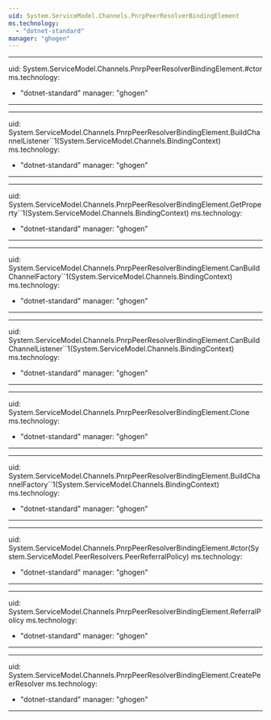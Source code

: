```yaml
---
uid: System.ServiceModel.Channels.PnrpPeerResolverBindingElement
ms.technology: 
  - "dotnet-standard"
manager: "ghogen"
---
```


---
uid: System.ServiceModel.Channels.PnrpPeerResolverBindingElement.#ctor
ms.technology: 
  - "dotnet-standard"
manager: "ghogen"
---

---
uid: System.ServiceModel.Channels.PnrpPeerResolverBindingElement.BuildChannelListener``1(System.ServiceModel.Channels.BindingContext)
ms.technology: 
  - "dotnet-standard"
manager: "ghogen"
---

---
uid: System.ServiceModel.Channels.PnrpPeerResolverBindingElement.GetProperty``1(System.ServiceModel.Channels.BindingContext)
ms.technology: 
  - "dotnet-standard"
manager: "ghogen"
---

---
uid: System.ServiceModel.Channels.PnrpPeerResolverBindingElement.CanBuildChannelFactory``1(System.ServiceModel.Channels.BindingContext)
ms.technology: 
  - "dotnet-standard"
manager: "ghogen"
---

---
uid: System.ServiceModel.Channels.PnrpPeerResolverBindingElement.CanBuildChannelListener``1(System.ServiceModel.Channels.BindingContext)
ms.technology: 
  - "dotnet-standard"
manager: "ghogen"
---

---
uid: System.ServiceModel.Channels.PnrpPeerResolverBindingElement.Clone
ms.technology: 
  - "dotnet-standard"
manager: "ghogen"
---

---
uid: System.ServiceModel.Channels.PnrpPeerResolverBindingElement.BuildChannelFactory``1(System.ServiceModel.Channels.BindingContext)
ms.technology: 
  - "dotnet-standard"
manager: "ghogen"
---

---
uid: System.ServiceModel.Channels.PnrpPeerResolverBindingElement.#ctor(System.ServiceModel.PeerResolvers.PeerReferralPolicy)
ms.technology: 
  - "dotnet-standard"
manager: "ghogen"
---

---
uid: System.ServiceModel.Channels.PnrpPeerResolverBindingElement.ReferralPolicy
ms.technology: 
  - "dotnet-standard"
manager: "ghogen"
---

---
uid: System.ServiceModel.Channels.PnrpPeerResolverBindingElement.CreatePeerResolver
ms.technology: 
  - "dotnet-standard"
manager: "ghogen"
---
